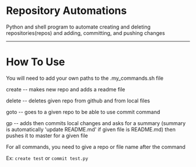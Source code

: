 # Repository Automations
Python and shell program to automate creating and deleting repositories(repos) and adding, committing, and pushing changes

- - -

# How To Use
You will need to add your own paths to the .my_commands.sh file

create -- makes new repo and adds a readme file

delete -- deletes given repo from github and from local files

goto -- goes to a given repo to be able to use commit command

gp -- adds then commits local changes and asks for a summary (summary is automatically 'update README.md' if given file is README.md) then pushes it to master for a given file

For all commands, you need to give a repo or file name after the command

Ex: `create test` or `commit test.py`